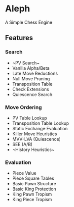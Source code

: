# Aleph

A Simple Chess Engine


## Features

### Search
- ~PV Search~
- Vanilla Alpha/Beta
- Late Move Reductions
- Null Move Pruning
- Transposition Table
- Check Extensions
- Quiescence Search
  
### Move Ordering
- PV Table Lookup
- Transposition Table Lookup
- Static Exchange Evaluation
- Killer Move Heuristics
- MVV-LVA (Quiescence)
- SEE (A/B)
- ~History Heuristics~

  
### Evaluation
- Piece Value
- Piece Square Tables
- Basic Pawn Structure
- Basic King Protection
- King Pawn Tropism
- King Piece Tropism
